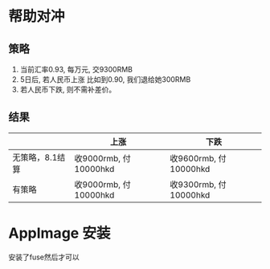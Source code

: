 # 帮助对冲

## 策略

1. 当前汇率0.93, 每万元, 交9300RMB
2. 5日后, 若人民币上涨 比如到0.90, 我们退给她300RMB
3. 若人民币下跌, 则不需补差价。

## 结果

|                 | 上涨                  | 下跌                  |
| --------------- | --------------------- | --------------------- |
| 无策略，8.1结算 | 收9000rmb, 付10000hkd | 收9600rmb, 付10000hkd |
| 有策略          | 收9000rmb, 付10000hkd | 收9300rmb, 付10000hkd |

# AppImage 安装

安装了fuse然后才可以